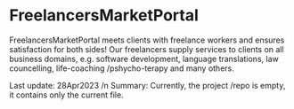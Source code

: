 # FreelancersMarketPortal
FreelancersMarketPortal meets clients with freelance workers and ensures satisfaction for both sides! Our freelancers supply services to clients on all business domains, e.g. software development, language translations, law councelling, life-coaching /pshycho-terapy and many others.

Last update: 28Apr2023 /n
Summary:     Currently, the project /repo is empty, it contains only the current file.
